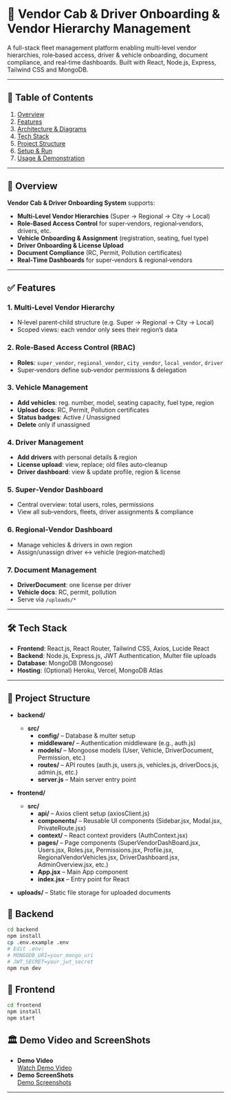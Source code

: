 # 🚕 Vendor Cab & Driver Onboarding & Vendor Hierarchy Management

A full-stack fleet management platform enabling multi‑level vendor hierarchies, role‑based access, driver & vehicle onboarding, document compliance, and real‑time dashboards. Built with React, Node.js, Express, Tailwind CSS and MongoDB.

---

## 📖 Table of Contents

1. [Overview](#overview)  
2. [Features](#features)  
3. [Architecture & Diagrams](#architecture--diagrams)  
4. [Tech Stack](#tech-stack)  
5. [Project Structure](#project-structure)  
6. [Setup & Run](#setup--run)  
7. [Usage & Demonstration](#usage--demonstration)  


---

## 🌟 Overview

**Vendor Cab & Driver Onboarding System** supports:

- **Multi‑Level Vendor Hierarchies** (Super → Regional → City → Local)  
- **Role‑Based Access Control** for super‑vendors, regional‑vendors, drivers, etc.  
- **Vehicle Onboarding & Assignment** (registration, seating, fuel type)  
- **Driver Onboarding & License Upload**  
- **Document Compliance** (RC, Permit, Pollution certificates)  
- **Real‑Time Dashboards** for super‑vendors & regional‑vendors  

---

## ✅ Features

### 1. Multi‑Level Vendor Hierarchy
- N‑level parent‑child structure (e.g. Super → Regional → City → Local)  
- Scoped views: each vendor only sees their region’s data  

### 2. Role‑Based Access Control (RBAC)
- **Roles**: `super_vendor`, `regional_vendor`, `city_vendor`, `local_vendor`, `driver`  
- Super‑vendors define sub‑vendor permissions & delegation  

### 3. Vehicle Management
- **Add vehicles**: reg. number, model, seating capacity, fuel type, region  
- **Upload docs**: RC, Permit, Pollution certificates  
- **Status badges**: Active / Unassigned  
- **Delete** only if unassigned  

### 4. Driver Management
- **Add drivers** with personal details & region  
- **License upload**: view, replace; old files auto‑cleanup  
- **Driver dashboard**: view & update profile, region & license  

### 5. Super‑Vendor Dashboard
- Central overview: total users, roles, permissions  
- View all sub‑vendors, fleets, driver assignments & compliance  

### 6. Regional‑Vendor Dashboard
- Manage vehicles & drivers in own region  
- Assign/unassign driver ↔ vehicle (region‑matched)  

### 7. Document Management
- **DriverDocument**: one license per driver  
- **Vehicle docs**: RC, permit, pollution  
- Serve via `/uploads/*`  

---


## 🛠️ Tech Stack

- **Frontend**: React.js, React Router, Tailwind CSS, Axios, Lucide React  
- **Backend**: Node.js, Express.js, JWT Authentication, Multer file uploads  
- **Database**: MongoDB (Mongoose)  
- **Hosting**: (Optional) Heroku, Vercel, MongoDB Atlas  

---

## 📂 Project Structure

- **backend/**
  - **src/**
    - **config/** – Database & multer setup
    - **middleware/** – Authentication middleware (e.g., auth.js)
    - **models/** – Mongoose models (User, Vehicle, DriverDocument, Permission, etc.)
    - **routes/** – API routes (auth.js, users.js, vehicles.js, driverDocs.js, admin.js, etc.)
    - **server.js** – Main server entry point

- **frontend/**
  - **src/**
    - **api/** – Axios client setup (axiosClient.js)
    - **components/** – Reusable UI components (Sidebar.jsx, Modal.jsx, PrivateRoute.jsx)
    - **context/** – React context providers (AuthContext.jsx)
    - **pages/** – Page components (SuperVendorDashBoard.jsx, Users.jsx, Roles.jsx, Permissions.jsx, Profile.jsx, RegionalVendorVehicles.jsx, DriverDashboard.jsx, AdminOverview.jsx, etc.)
    - **App.jsx** – Main App component
    - **index.jsx** – Entry point for React

- **uploads/** – Static file storage for uploaded documents




## 📂 Backend
```bash
cd backend
npm install
cp .env.example .env
# Edit .env:
# MONGODB_URI=your_mongo_uri
# JWT_SECRET=your_jwt_secret
npm run dev
```
## 📂 Frontend

```bash
cd frontend
npm install
npm start
```
## 🏛️ Demo Video and ScreenShots

- **Demo Video**  
  [Watch Demo Video](https://drive.google.com/file/d/17HYVLSjoo0WmBqDfWZ5326m2l_7KO_k_/view?usp=drive_link)
- **Demo ScreenShots**  
  [Demo Screenshots](https://drive.google.com/drive/folders/1w2LPryJp4y8DQVNSORKNFe0iKxbYk3YU?usp=drive_link)




---




